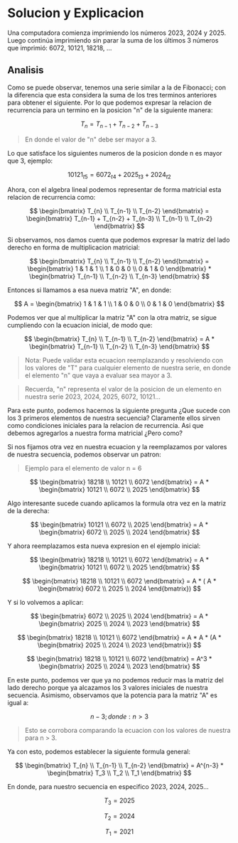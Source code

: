 # Solucion y Explicacion

Una computadora comienza imprimiendo los números 2023, 2024 y 2025.
Luego continúa imprimiendo sin parar la suma de los últimos 3 números que imprimió: 6072, 10121, 18218, …

## Analisis

Como se puede observar, tenemos una serie similar a la de Fibonacci; con la diferencia que esta considera la suma de los tres terminos anteriores para obtener el siguiente. Por lo que podemos expresar la relacion de recurrencia para un termino en la posicion "n" de la siguiente manera:

$$
T_n = T_{n-1} + T_{n-2} + T_{n-3}
$$

> En donde el valor de "n" debe ser mayor a 3.

Lo que satisface los siguientes numeros de la posicion donde n es mayor que 3, ejemplo:

$$
10121_{t5} = 6072_{t4} + 2025_{t3} + 2024_{t2}
$$

Ahora, con el algebra lineal podemos representar de forma matricial esta relacion de recurrencia como:

$$
\begin{bmatrix}
T_{n} \\
T_{n-1} \\
T_{n-2}
\end{bmatrix} = 
\begin{bmatrix}
T_{n-1} + T_{n-2} + T_{n-3} \\
T_{n-1} \\
T_{n-2}
\end{bmatrix}
$$

Si observamos, nos damos cuenta que podemos expresar la matriz del lado derecho en forma de multiplicacion matricial:

$$
\begin{bmatrix}
T_{n} \\
T_{n-1} \\
T_{n-2}
\end{bmatrix} = 
\begin{bmatrix}
1 & 1 & 1 \\
1 & 0 & 0 \\
0 & 1 & 0
\end{bmatrix}
*
\begin{bmatrix}
T_{n-1} \\
T_{n-2} \\
T_{n-3}
\end{bmatrix}
$$

Entonces si llamamos a esa nueva matriz "A", en donde:

$$
A =
\begin{bmatrix}
1 & 1 & 1 \\
1 & 0 & 0 \\
0 & 1 & 0
\end{bmatrix}
$$

Podemos ver que al multiplicar la matriz "A" con la otra matriz, se sigue cumpliendo con la ecuacion inicial, de modo que:

$$
\begin{bmatrix}
T_{n} \\
T_{n-1} \\
T_{n-2}
\end{bmatrix} = 
A
*
\begin{bmatrix}
T_{n-1} \\
T_{n-2} \\
T_{n-3}
\end{bmatrix}
$$

> Nota: Puede validar esta ecuacion reemplazando y resolviendo con los valores de "T" para cualquier elemento de nuestra serie, en donde el elemento "n" que vaya a evaluar sea mayor a 3. 

> Recuerda, "n" representa el valor de la posicion de un elemento en nuestra serie 2023, 2024, 2025, 6072, 10121...

Para este punto, podemos hacernos la siguiente pregunta ¿Que sucede con los 3 primeros elementos de nuestra secuencia? Claramente ellos sirven como condiciones iniciales para la relacion de recurrencia. Asi que debemos agregarlos a nuestra forma matricial ¿Pero como?

Si nos fijamos otra vez en nuestra ecuacion y la reemplazamos por valores de nuestra secuencia, podemos observar un patron:

> Ejemplo para el elemento de valor n = 6

$$
\begin{bmatrix}
18218 \\
10121 \\
6072
\end{bmatrix} = 
A
*
\begin{bmatrix}
10121 \\
6072 \\
2025
\end{bmatrix}
$$

Algo interesante sucede cuando aplicamos la formula otra vez en la matriz de la derecha:

$$
\begin{bmatrix}
10121 \\
6072 \\
2025
\end{bmatrix} =
A
*
\begin{bmatrix}
6072 \\
2025 \\
2024
\end{bmatrix}
$$

Y ahora reemplazamos esta nueva expresion en el ejemplo inicial:

$$
\begin{bmatrix}
18218 \\
10121 \\
6072
\end{bmatrix} = 
A
*
\begin{bmatrix}
10121 \\
6072 \\
2025
\end{bmatrix}
$$

$$
\begin{bmatrix}
18218 \\
10121 \\
6072
\end{bmatrix} = 
A
*
(
A
*
\begin{bmatrix}
6072 \\
2025 \\
2024
\end{bmatrix})
$$

Y si lo volvemos a aplicar:

$$
\begin{bmatrix}
6072 \\
2025 \\
2024
\end{bmatrix} = 
A
*
\begin{bmatrix}
2025 \\
2024 \\
2023
\end{bmatrix}
$$

$$
\begin{bmatrix}
18218 \\
10121 \\
6072
\end{bmatrix} = 
A
*
A
*
(A
*
\begin{bmatrix}
2025 \\
2024 \\
2023
\end{bmatrix})
$$

$$
\begin{bmatrix}
18218 \\
10121 \\
6072
\end{bmatrix} = 
A^3
*
\begin{bmatrix}
2025 \\
2024 \\
2023
\end{bmatrix}
$$

En este punto, podemos ver que ya no podemos reducir mas la matriz del lado derecho porque ya alcazamos los 3 valores iniciales de nuestra secuencia. Asimismo, observamos que la potencia para la matriz "A" es igual a:

$$
n-3; donde: n > 3
$$

> Esto se corrobora comparando la ecuacion con los valores de nuestra para n > 3.

Ya con esto, podemos establecer la siguiente formula general: 

$$
\begin{bmatrix}
T_{n} \\
T_{n-1} \\
T_{n-2}
\end{bmatrix} = 
A^{n-3}
*
\begin{bmatrix}
T_3 \\
T_2 \\
T_1
\end{bmatrix}
$$

En donde, para nuestro secuencia en especifico 2023, 2024, 2025...

$$
T_3 = 2025
$$

$$
T_2 = 2024
$$

$$
T_1 = 2021
$$
